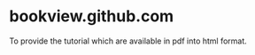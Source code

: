 bookview.github.com
===================

To provide the tutorial which are available in pdf into html format.

